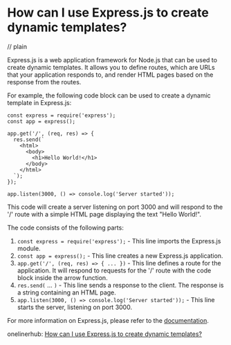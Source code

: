 # How can I use Express.js to create dynamic templates?
// plain

Express.js is a web application framework for Node.js that can be used to create dynamic templates. It allows you to define routes, which are URLs that your application responds to, and render HTML pages based on the response from the routes.

For example, the following code block can be used to create a dynamic template in Express.js:

```
const express = require('express');
const app = express();

app.get('/', (req, res) => {
  res.send(`
    <html>
      <body>
        <h1>Hello World!</h1>
      </body>
    </html>
  `);
});

app.listen(3000, () => console.log('Server started'));
```

This code will create a server listening on port 3000 and will respond to the '/' route with a simple HTML page displaying the text "Hello World!".

The code consists of the following parts:

1. `const express = require('express');` - This line imports the Express.js module.
2. `const app = express();` - This line creates a new Express.js application.
3. `app.get('/', (req, res) => { ... })` - This line defines a route for the application. It will respond to requests for the '/' route with the code block inside the arrow function.
4. `res.send(` ... `)` - This line sends a response to the client. The response is a string containing an HTML page.
5. `app.listen(3000, () => console.log('Server started'));` - This line starts the server, listening on port 3000.

For more information on Express.js, please refer to the [documentation](https://expressjs.com/en/api.html).

onelinerhub: [How can I use Express.js to create dynamic templates?](https://onelinerhub.com/expressjs/how-can-i-use-express-js-to-create-dynamic-templates)